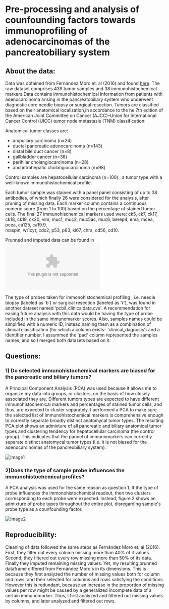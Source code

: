 # Pre-processing and analysis of counfounding factors towards immunoprofiling of adenocarcinomas of the pancreatobiliary system

## About the data:
 
Data was obtained from Fernández Moro et. al (2016) and found [here](https://journals.plos.org/plosone/article?id=10.1371/journal.pone.0166067#sec005).
The raw dataset comprises 439 tumor samples and 38 immunohistochemical markers.Data contains immunohistochemical information from patients with adenocarcinoma arising in the pancreatobiliary system who underwent diagnostic core needle biopsy or surgical resection.
Tumors are classified based on their anatomical localization,in accordance to the he 7th edition of the American Joint Committee on Cancer (AJCC)–Union for International Cancer Control (UICC) tumor node metastasis (TNM) classification:

Anatomical tumor classes are: 

- ampullary carcinoma (n=24)
- ductal pancreatic adenocarcinoma (n=143)
- distal bile duct cancer (n=8)
- gallbladder cancer (n=38)
- perihilar cholangiocarcinoma (n=28)
- and intrahepatic cholangiocarcinoma (n=98)
 
Control samples are hepatocellular carcinoma (n=100) , a tumor type with a well-known immunohistochemical profile.

Each tumor sample was stained with a panel panel consisting of up to 38 antibodies, of which finally 26 were considered for the analysis, after pruning of missing data.
Each marker column contains a continuous numeric score (from 1 to 100) based on the percentage of stained tumor cells. 
The final 27 immunohischemical markers used were:  ck5, ck7, ck17, ck18, ck19, ck20, vim, muc1, muc2, muc5ac, muc6, berep4, ema, mcea, pcea, ca125, ca19.9,    
maspin, wt1cyt, cdx2, p53, p63, ki67, chra, cd56, cd10.  

Prunned and imputed data can be found in ![here](https://github.com/valengrillo/tfcb-homework08/blob/main/data/tidy/imputed_data.csv)

The type of probes taken for immonohistochemical profiling , i.e. needle biopsy (labeled as 'b') or surgical resection (labeled as 'r'), was found in another dataset named  'pcbil_clinicaldata.cvs'. 
A recommendation for easing future analysis with this data would be having the type of probe included in the same immunomarker scores.
Also, samples names could be simplified with a numeric ID, instead naming them as a combination of clinical classification (for which a column exists- 'clinical_dagnosis') and a identifier number. 
I assummed the 'pad' column represented the samples names, and so I merged both datasets based on it.   

## Questions:

### 1) Do selected immunohistochemical markers are biased for the pancreatic and biliary tumors?

A Principal Component Analysis (PCA) was used because it allows me to organize my data into groups, or clusters, on the basis of how closely associated they are. Different tumors types are expected to have different immunohistochemical markers and percentages of stained tumor cells,
and thus, are expected to cluster separately. I performed a PCA to make sure the selected list of immunohistochemical markers is comprehensive enough to correctly separate broadly distinct anatomycal tumor types.
The resulting PCA plot shows an admixture of all pancreatic and biliary anatomical tumor types and clustering tendency for hepatocellular carcinoma (the control group). This indicates that the pannel of immunomarkers can correctly separate distinct anatomycal tumor types
(i.e. it is not biased for the adenocarcinomas of the pancreobiliary system). 

![image1](https://github.com/valengrillo/tfcb-homework08/blob/main/data/byanatomicalmarkers.png)


### 2)Does the type of sample probe influences the immunohistochemical profiles?

A PCA analysis was used for the same reason as question 1. If the type of probe influences the immonohistochemical readout, then two clusters corresponding to each probe were expected.
Instead, figure 2 shows an admixture of probe types throughout the entire plot, disregarding sample's probe type as a counfounding factor.

![image2](https://github.com/valengrillo/tfcb-homework08/blob/main/data/byprobe.png)

## Reproducibility:

Cleaning of data followed the same steps as Fernández Moro et. al (2016). First, they filter out every column missing more than 40% of it values. Second, they filtered out every row missing more than 50% of its data. Finally
they imputed remaining missing values. Yet, my resulting prunned dataframe differed from Fernández Moro's in its dimensions. This is because they first analyzed the number of missing values both for column and rows, and then selected for columns and rows satisfying
the conditions. However this is redundant, because an increase in the proportion of missing values per row might be caused by a generalized incomplete data of a certain immunomarker.
Thus, I first analyzed and filtered out missing values by columns, and later analyzed and filtered out rows. 




